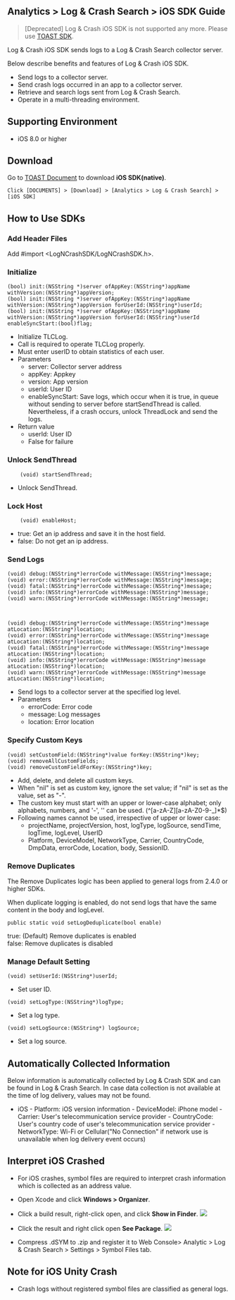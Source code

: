 ## Analytics > Log & Crash Search > iOS SDK Guide

> [Deprecated] 
> Log & Crash iOS SDK is not supported any more. 
> Please use [TOAST SDK](http://docs.toast.com/en/TOAST/en/toast-sdk/overview/). 

Log & Crash iOS SDK sends logs to a Log & Crash Search collector server.

Below describe benefits and features of Log & Crash iOS SDK.

- Send logs to a collector server.
- Send crash logs occurred in an app to a collector server.
- Retrieve and search logs sent from Log & Crash Search.
- Operate in a multi-threading environment.

## Supporting Environment
- iOS 8.0 or higher

## Download

Go to [TOAST Document](http://docs.toast.com/en/Download/) to download **iOS SDK(native)**.

```
Click [DOCUMENTS] > [Download] > [Analytics > Log & Crash Search] > [iOS SDK] 
```

## How to Use SDKs

### Add Header Files

Add #import <LogNCrashSDK/LogNCrashSDK.h>.

### Initialize

```
(bool) init:(NSString *)server ofAppKey:(NSString*)appName withVersion:(NSString*)appVersion;
(bool) init:(NSString *)server ofAppKey:(NSString*)appName withVersion:(NSString*)appVersion forUserId:(NSString*)userId;
(bool) init:(NSString *)server ofAppKey:(NSString*)appName withVersion:(NSString*)appVersion forUserId:(NSString*)userId enableSyncStart:(bool)flag;
```

- Initialize TLCLog.
- Call is required to operate TLCLog properly.
- Must enter userID to obtain statistics of each user.
- Parameters
  - server: Collector server address
  - appKey: Appkey
  - version: App version
  - userId: User ID
  - enableSyncStart: Save logs, which occur when it is true, in queue without sending to server before startSendThread is called. Nevertheless, if a crash occurs, unlock ThreadLock and send the logs.
- Return value
  - userId: User ID
  - False for failure

### Unlock SendThread

```
	(void) startSendThread;
```

- Unlock SendThread.

### Lock Host

```
	(void) enableHost;
```

- true: Get an ip address and save it in the host field.
- false: Do not get an ip address.

### Send Logs

```
(void) debug:(NSString*)errorCode withMessage:(NSString*)message;
(void) error:(NSString*)errorCode withMessage:(NSString*)message;
(void) fatal:(NSString*)errorCode withMessage:(NSString*)message;
(void) info:(NSString*)errorCode withMessage:(NSString*)message;
(void) warn:(NSString*)errorCode withMessage:(NSString*)message;



(void) debug:(NSString*)errorCode withMessage:(NSString*)message atLocation:(NSString*)location;
(void) error:(NSString*)errorCode withMessage:(NSString*)message atLocation:(NSString*)location;
(void) fatal:(NSString*)errorCode withMessage:(NSString*)message atLocation:(NSString*)location;
(void) info:(NSString*)errorCode withMessage:(NSString*)message atLocation:(NSString*)location;
(void) warn:(NSString*)errorCode withMessage:(NSString*)message atLocation:(NSString*)location;
```

- Send logs to a collector server at the specified log level.
- Parameters
  - errorCode: Error code
  - message: Log messages
  - location: Error location

### Specify Custom Keys

```
(void) setCustomField:(NSString*)value forKey:(NSString*)key;
(void) removeAllCustomFields;
(void) removeCustomFieldForKey:(NSString*)key;
```

- Add, delete, and delete all custom keys.
- When "nil" is set as custom key, ignore the set value; if "nil" is set as the value, set as "-".
- The custom key must start with an upper or lower-case alphabet; only alphabets, numbers, and \'-\', \'\' can be used. (\^\[a-zA-Z\]\[a-zA-Z0-9-\_\]\*\$)
- Following names cannot be used, irrespective of upper or lower case:
  - projectName, projectVersion, host, logType, logSource, sendTime, logTime, logLevel, UserID
  - Platform, DeviceModel, NetworkType, Carrier, CountryCode, DmpData, errorCode, Location, body, SessionID.

### Remove Duplicates

The Remove Duplicates logic has been applied to general logs from 2.4.0
or higher SDKs.

When duplicate logging is enabled, do not send logs that have the same
content in the body and logLevel.

```
public static void setLogDeduplicate(bool enable)
```

true: (Default) Remove duplicates is enabled<br>
false: Remove duplicates is disabled

### Manage Default Setting

```
(void) setUserId:(NSString*)userId;
```

- Set user ID.

```
(void) setLogType:(NSString*)logType;
```

- Set a log type.

```
(void) setLogSource:(NSString*) logSource;
```

- Set a log source.

## Automatically Collected Information

Below information is automatically collected by Log & Crash SDK and can be found in Log & Crash Search. In case data collection is not available at the time of log delivery, values may not be found.  

- iOS
  \- Platform: iOS version information
  \- DeviceModel: iPhone model
  \- Carrier: User's telecommunication service provider
  \- CountryCode: User's country code of user's telecommunication service provider
  \- NetworkType: Wi-Fi or Cellular("No Connection\" if network use is unavailable when log delivery event occurs)

## Interpret iOS Crashed
- For iOS crashes, symbol files are required to interpret crash information which is collected as an address value.

- Open Xcode and click **Windows \> Organizer**.

- Click a build result, right-click open, and click **Show in Finder**.
  ![](http://static.toastoven.net/prod_logncrash/13.png)

- Click the result and right click open **See Package**.
  ![](http://static.toastoven.net/prod_logncrash/14.png)

- Compress .dSYM to .zip and register it to Web Console> Analytic > Log & Crash Search > Settings > Symbol Files tab.

## Note for iOS Unity Crash

- Crash logs without registered symbol files are classified as general logs.
